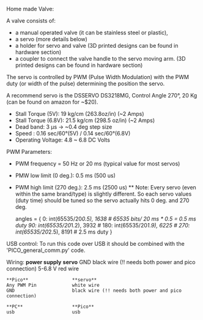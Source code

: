 Home made Valve:

A valve consists of:
* a manual operated valve (it can be stainless steel or plastic),
* a servo (more details below)
* a holder for servo and valve (3D printed designs can be found in hardware section)
* a coupler to connect the valve handle to the servo moving arm. (3D printed designs can be found in hardware section)

The servo is controlled by PWM (Pulse Width Modulation) with the PWM duty (or width of the pulse) determining
the position the servo.

A recommend servo is the DSSERVO DS3218MG, Control Angle 270°, 20 Kg (can be found on amazon for ~$20).
* Stall Torque (5V): 19 kg/cm (263.8oz/in) (~2 Amps)
* Stall Torque (6.8V): 21.5 kg/cm (298.5 oz/in) (~2 Amps)
* Dead band: 3 μs  -> ~0.4 deg step size
* Speed : 0.16 sec/60°(5V) / 0.14 sec/60°(6.8V)
* Operating Voltage: 4.8 ~ 6.8 DC Volts

PWM Parameters:
* PWM frequency =  50 Hz or 20 ms (typical value for most servos)
* PMW low limit (0 deg.): 0.5 ms (500 us)
* PWM high limit (270 deg.): 2.5 ms (2500 us)
** Note: Every servo (even within the same brand/type) is slightly different. So each servo values (duty time) should
        be tuned so the servo actually hits 0 deg. and 270 deg.

    angles = {
        0: int(65535/20*0.5), 1638 # 65535 bits/ 20 ms * 0.5 = 0.5 ms duty
        90: int(65535/20*1.2), 3932 #
        180: int(65535/20*1.9), 6225 #
        270: int(65535/20*2.5),  8191 # 2.5 ms duty
    }

USB control:
To run this code over USB it should be combined with the 'PICO_general_comm.py' code.

Wiring:
    **power supply**        **servo**
    GND                     black wire (!! needs both power and pico connection)
    5-6.8 V                 red wire

    **Pico**                **servo**
    Any PWM Pin             white wire
    GND                     black wire (!! needs both power and pico connection)

    **PC**                  **Pico**
    usb                     usb
